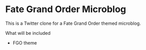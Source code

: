 # Fate Grand Order Microblog

This is a Twitter clone for a Fate Grand Order themed microblog.

What will be included

* FGO theme
